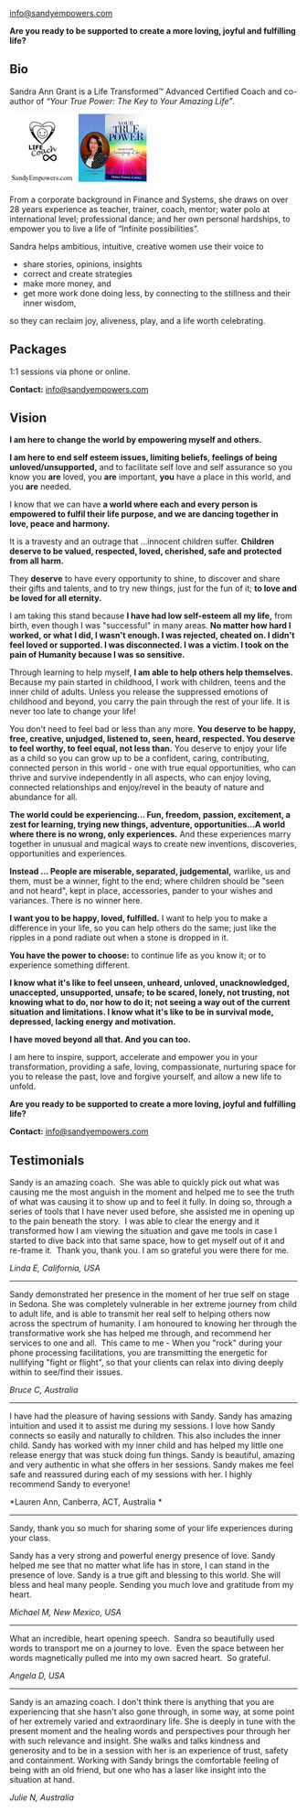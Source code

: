 ---
---
[info@sandyempowers.com](mailto:info@sandyempowers.com)

**Are you ready to be supported to create a more loving, joyful and fulfilling life?**

## Bio

Sandra Ann Grant is a Life Transformed&trade; Advanced Certified Coach and co-author of _“Your True Power: The Key to Your Amazing Life”_.

![Life Coach and Co-Author of Your True Power](lifecoach-yourtruepower.png)

From a corporate background in Finance and Systems, she draws on over 28 years experience as teacher, trainer, coach, mentor; water polo at international level; professional dance; and her own personal hardships, to empower you to live a life of “Infinite possibilities”.

Sandra helps ambitious, intuitive, creative women use their voice to

- share stories, opinions, insights
- correct and create strategies
- make more money, and
- get more work done doing less, by connecting to the stillness and their inner wisdom,

so they can reclaim joy, aliveness, play, and a life worth celebrating.

## Packages

1:1 sessions via phone or online.

**Contact:** [info@sandyempowers.com](mailto:info@sandyempowers.com)

## Vision

**I am here to change the world by empowering myself and others.**

**I am here to end self esteem issues, limiting beliefs, feelings of being unloved/unsupported,** and to facilitate self love and self assurance so you know you **are** loved, you **are** important, **you** have a place in this world, and you **are** needed.

I know that we can have **a world where each and every person is empowered to fulfil their life purpose, and we are dancing together in love, peace and harmony.**

It is a travesty and an outrage that ...innocent children suffer.
**Children deserve to be valued, respected, loved, cherished, safe and protected from all harm.**

They **deserve** to have every opportunity to shine, to discover and share their gifts and talents, and to try new things, just for the fun of it; **to love and be loved for all eternity.**

I am taking this stand because **I have had low self-esteem all my life,** from birth, even though I was "successful" in many areas. **No matter how hard I worked, or what I did, I wasn't enough. I was rejected, cheated on. I didn't feel loved or supported. I was disconnected. I was a victim.
I took on the pain of Humanity because I was so sensitive.**

Through learning to help myself, **I am able to help others help themselves.** Because my pain started in childhood, I work with children, teens and the inner child of adults. Unless you release the suppressed emotions of childhood and beyond, you carry the pain through the rest of your life. It is never too late to change your life!

You don't need to feel bad or less than any more. **You deserve to be happy, free, creative, unjudged, listened to, seen, heard, respected. You deserve to feel worthy, to feel equal, not less than.** You deserve to enjoy your life as a child so you can grow up to be a confident, caring, contributing, connected person in this world - one with true equal opportunities, who can thrive and survive independently in all aspects, who can enjoy loving, connected relationships and enjoy/revel in the beauty of nature and abundance for all.

**The world could be experiencing...
Fun, freedom, passion, excitement, a zest for learning, trying new things, adventure, opportunities...A world where there is no wrong, only experiences.** And these experiences marry together in unusual and magical ways to create new inventions, discoveries, opportunities and experiences.

**Instead ...
People are miserable, separated, judgemental,** warlike, us and them, must be a winner, fight to the end; where children should be "seen and not heard", kept in place, accessories, pander to your wishes and variances. There is no winner here.

**I want you to be happy, loved, fulfilled.** I want to help you to make a difference in your life, so you can help others do the same; just like the ripples in a pond radiate out when a stone is dropped in it.

**You have the power to choose:** to continue life as you know it; or to experience something different.

**I know what it's like to feel unseen, unheard, unloved, unacknowledged, unaccepted, unsupported, unsafe; to be scared, lonely, not trusting, not knowing what to do, nor how to do it; not seeing a way out of the current situation and limitations. I know what it's like to be in survival mode, depressed, lacking energy and motivation.**

**I have moved beyond all that. And you can too.**

I am here to inspire, support, accelerate and empower you in your transformation, providing a safe, loving, compassionate, nurturing space for you to release the past, love and forgive yourself, and allow a new life to unfold.

**Are you ready to be supported to create a more loving, joyful and fulfilling life?**

**Contact:** [info@sandyempowers.com](mailto:info@sandyempowers.com)

## Testimonials 

Sandy is an amazing coach.  She was able to quickly pick out what was causing me the most anguish in the moment and helped me to see the truth of what was causing it to show up and to feel it fully. In doing so, through a series of tools that I have never used before, she assisted me in opening up to the pain beneath the story.  I was able to clear the energy and it transformed how I am viewing the situation and gave me tools in case I started to dive back into that same space, how to get myself out of it and re-frame it.  Thank you, thank you. I am so grateful you were there for me.

*Linda E, California, USA*

----

Sandy demonstrated her presence in the moment of her true self on stage in Sedona. She was completely vulnerable in her extreme journey from child to adult life, and is able to transmit her real self to helping others now across the spectrum of humanity. I am honoured to knowing her through the transformative work she has helped me through, and recommend her services to one and all. 
This came to me - When you "rock" during your phone processing facilitations, you are transmitting the energetic for nullifying "fight or flight", so that your clients can relax into diving deeply within to see/find their issues.

*Bruce C, Australia*

----

I have had the pleasure of having sessions with Sandy. Sandy has amazing intuition and used it to assist me during my sessions. I love how Sandy connects so easily and naturally to children. This also includes the inner child. Sandy has worked with my inner child and has helped my little one release energy that was stuck doing fun things. Sandy is beautiful, amazing and very authentic in what she offers in her sessions. Sandy makes me feel safe and reassured during each of my sessions with her. I highly recommend Sandy to everyone!

*Lauren Ann, Canberra, ACT, Australia *

----

Sandy, thank you so much for sharing some of your life experiences during your class.

Sandy has a very strong and powerful energy presence of love. Sandy helped me see that no matter what life has in store, I can stand in the presence of love.
Sandy is a true gift and blessing to this world. She will bless and heal many people.
Sending you much love and gratitude from my heart.

*Michael M, New Mexico, USA*

----

What an incredible, heart opening speech.  Sandra so beautifully used words to transport me on a journey to love.  Even the space between her words magnetically pulled me into my own sacred heart.  So grateful.

*Angela D, USA*

----

Sandy is an amazing coach. I don't think there is anything that you are experiencing that she hasn't also gone through, in some way, at some point of her extremely varied and extraordinary  life. She is deeply in tune with the present moment and the healing words and perspectives pour through her with such relevance and insight. She walks and talks  kindness and generosity and to be in a session with her is an experience of trust, safety and containment. Working with Sandy brings the comfortable feeling of being with an old friend, but one who has a laser like insight into the situation at hand.

*Julie N, Australia*
